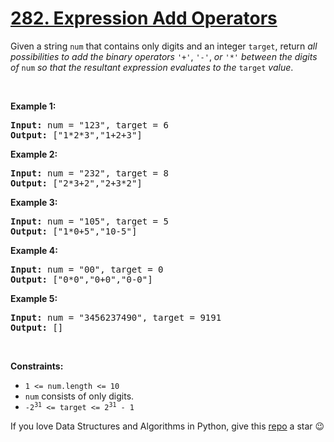 # [282. Expression Add Operators][title]

<p>Given a string <code>num</code> that contains only digits and an integer <code>target</code>, return <em>all possibilities to add the binary operators</em> <code>'+'</code>, <code>'-'</code>, <em>or</em> <code>'*'</code> <em>between the digits of</em> <code>num</code> <em>so that the resultant expression evaluates to the</em> <code>target</code> <em>value</em>.</p>
<p> </p>
<p><strong>Example 1:</strong></p>
<pre><strong>Input:</strong> num = "123", target = 6
<strong>Output:</strong> ["1*2*3","1+2+3"]
</pre><p><strong>Example 2:</strong></p>
<pre><strong>Input:</strong> num = "232", target = 8
<strong>Output:</strong> ["2*3+2","2+3*2"]
</pre><p><strong>Example 3:</strong></p>
<pre><strong>Input:</strong> num = "105", target = 5
<strong>Output:</strong> ["1*0+5","10-5"]
</pre><p><strong>Example 4:</strong></p>
<pre><strong>Input:</strong> num = "00", target = 0
<strong>Output:</strong> ["0*0","0+0","0-0"]
</pre><p><strong>Example 5:</strong></p>
<pre><strong>Input:</strong> num = "3456237490", target = 9191
<strong>Output:</strong> []
</pre>
<p> </p>
<p><strong>Constraints:</strong></p>
<ul>
<li><code>1 &lt;= num.length &lt;= 10</code></li>
<li><code>num</code> consists of only digits.</li>
<li><code>-2<sup>31</sup> &lt;= target &lt;= 2<sup>31</sup> - 1</code></li>
</ul>


If you love Data Structures and Algorithms in Python, give this [repo][me] a star :wink:

[title]: https://leetcode.com/problems/expression-add-operators
[me]: https://github.com/bumblebee211196/awesome-python-leetcode